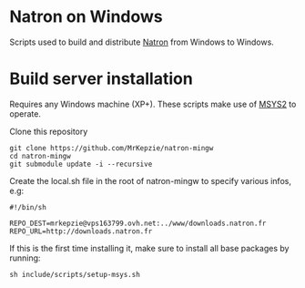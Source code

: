 Natron on Windows
==================

Scripts used to build and distribute [Natron](http://www.natron.fr) from Windows to Windows.

Build server installation
=========================

Requires any Windows machine (XP+).
These scripts make use of [MSYS2](https://sourceforge.net/projects/msys2/) to operate.  

Clone this repository 

    git clone https://github.com/MrKepzie/natron-mingw
	cd natron-mingw
	git submodule update -i --recursive

Create the local.sh file in the root of natron-mingw to specify various infos, e.g:

    #!/bin/sh

    REPO_DEST=mrkepzie@vps163799.ovh.net:../www/downloads.natron.fr
    REPO_URL=http://downloads.natron.fr
    

If this is the first time installing it, make sure to install all base packages by running:

	sh include/scripts/setup-msys.sh
	
